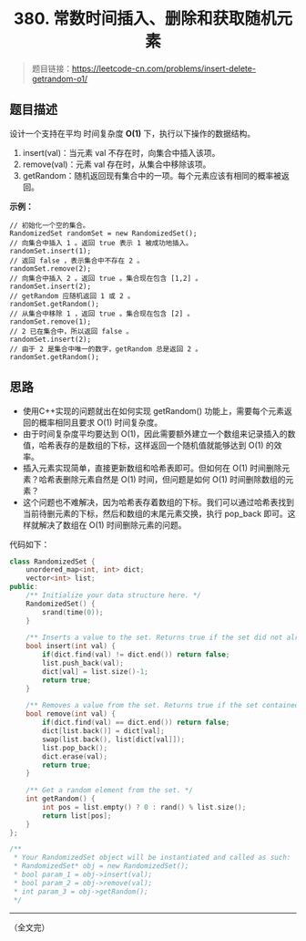 # <center> 380. 常数时间插入、删除和获取随机元素 </center>
>题目链接：<https://leetcode-cn.com/problems/insert-delete-getrandom-o1/>
## 题目描述

设计一个支持在平均 时间复杂度 **O(1)** 下，执行以下操作的数据结构。

 1. insert(val)：当元素 val 不存在时，向集合中插入该项。
 2. remove(val)：元素 val 存在时，从集合中移除该项。
 3. getRandom：随机返回现有集合中的一项。每个元素应该有相同的概率被返回。

**示例：**

```
// 初始化一个空的集合。
RandomizedSet randomSet = new RandomizedSet();
// 向集合中插入 1 。返回 true 表示 1 被成功地插入。
randomSet.insert(1);
// 返回 false ，表示集合中不存在 2 。
randomSet.remove(2);
// 向集合中插入 2 。返回 true 。集合现在包含 [1,2] 。
randomSet.insert(2);
// getRandom 应随机返回 1 或 2 。
randomSet.getRandom();
// 从集合中移除 1 ，返回 true 。集合现在包含 [2] 。
randomSet.remove(1);
// 2 已在集合中，所以返回 false 。
randomSet.insert(2);
// 由于 2 是集合中唯一的数字，getRandom 总是返回 2 。
randomSet.getRandom();
```

## 思路
- 使用C++实现的问题就出在如何实现 getRandom() 功能上，需要每个元素返回的概率相同且要求 O(1) 时间复杂度。
- 由于时间复杂度平均要达到 O(1)，因此需要额外建立一个数组来记录插入的数值，哈希表存的是数组的下标，这样返回一个随机值就能够达到 O(1) 的效率。
- 插入元素实现简单，直接更新数组和哈希表即可。但如何在 O(1) 时间删除元素？哈希表删除元素自然是 O(1) 时间，但问题是如何 O(1) 时间删除数组的元素？
- 这个问题也不难解决，因为哈希表存着数组的下标。我们可以通过哈希表找到当前待删元素的下标，然后和数组的末尾元素交换，执行 pop_back 即可。这样就解决了数组在 O(1) 时间删除元素的问题。

代码如下：

```cpp
class RandomizedSet {
    unordered_map<int, int> dict;
    vector<int> list;
public:
    /** Initialize your data structure here. */
    RandomizedSet() {
        srand(time(0));
    }
    
    /** Inserts a value to the set. Returns true if the set did not already contain the specified element. */
    bool insert(int val) {
        if(dict.find(val) != dict.end()) return false;
        list.push_back(val);
        dict[val] = list.size()-1;
        return true;
    }
    
    /** Removes a value from the set. Returns true if the set contained the specified element. */
    bool remove(int val) {
        if(dict.find(val) == dict.end()) return false;
        dict[list.back()] = dict[val];
        swap(list.back(), list[dict[val]]);
        list.pop_back();
        dict.erase(val);
        return true;
    }
    
    /** Get a random element from the set. */
    int getRandom() {
        int pos = list.empty() ? 0 : rand() % list.size();
        return list[pos];
    }
};

/**
 * Your RandomizedSet object will be instantiated and called as such:
 * RandomizedSet* obj = new RandomizedSet();
 * bool param_1 = obj->insert(val);
 * bool param_2 = obj->remove(val);
 * int param_3 = obj->getRandom();
 */
```
---
（全文完）
